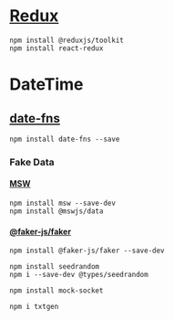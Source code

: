 # [Redux](https://redux.js.org/introduction/installation)

```
npm install @reduxjs/toolkit
npm install react-redux
```

# DateTime

## [date-fns](https://date-fns.org/docs/Getting-Started)

```
npm install date-fns --save
```

### Fake Data

#### [MSW](https://mswjs.io/docs/getting-started)

```
npm install msw --save-dev
npm install @mswjs/data
```

#### [@faker-js/faker](https://fakerjs.dev/guide/)

```
npm install @faker-js/faker --save-dev
```

```
npm install seedrandom
npm i --save-dev @types/seedrandom
```

```
npm install mock-socket
```

```
npm i txtgen
```
